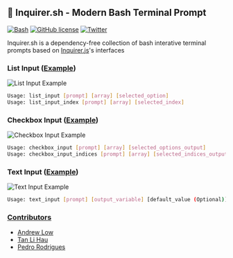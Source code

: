 ## :rocket: Inquirer.sh - Modern Bash Terminal Prompt

[![Bash](https://img.shields.io/badge/language-Bash-green.svg)](https://github.com/tanhauhau/Inquirer.sh) [![GitHub license](https://img.shields.io/badge/license-MIT-blue.svg)](https://raw.githubusercontent.com/tanhauhau/Inquirer.sh/master/LICENSE) [![Twitter](https://img.shields.io/twitter/url/https/github.com/tanhauhau/Inquirer.sh.svg?style=social)](https://twitter.com/intent/tweet?text=%23Inquirer.sh%20rocks%21&url=%5Bobject%20Object%5D)

Inquirer.sh is a dependency-free collection of bash interative terminal prompts based on [Inquirer.js](https://github.com/SBoudrias/Inquirer.js)'s interfaces

### List Input ([Example](https://github.com/tanhauhau/Inquirer.sh/blob/master/examples/list_input_example.sh))

![List Input Example](demos/list_input.gif "List Input Example")

```sh
Usage: list_input [prompt] [array] [selected_option]
Usage: list_input_index [prompt] [array] [selected_index]
```

### Checkbox Input ([Example](https://github.com/tanhauhau/Inquirer.sh/blob/master/examples/checkbox_input_example.sh))

![Checkbox Input Example](demos/checkbox_input.gif "Checkbox Input Example")

```sh
Usage: checkbox_input [prompt] [array] [selected_options_output]
Usage: checkbox_input_indices [prompt] [array] [selected_indices_output]
```

### Text Input ([Example](https://github.com/tanhauhau/Inquirer.sh/blob/master/examples/text_input_example.sh))

![Text Input Example](demos/text_input.gif "Text Input Example")

```sh
Usage: text_input [prompt] [output_variable] [default_value (Optional)] [failed_validation_prompt (Optional)] [validator_function (Optional)]
```

### [Contributors](https://github.com/tanhauhau/Inquirer.sh/blob/master/CONTRIBUTORS.md)

- [Andrew Low](https://github.com/kahkhang)
- [Tan Li Hau](https://github.com/tanhauhau)
- [Pedro Rodrigues](https://github.com/pirpedro)
